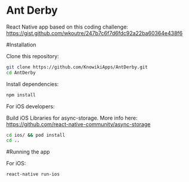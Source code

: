 # Ant Derby
React Native app based on this coding challenge:
https://gist.github.com/wkoutre/247b7c6f7d6fdc92a22ba60364e438f6

#Installation

Clone this repository:

```bash
git clone https://github.com/KnowikiApps/AntDerby.git
cd AntDerby
```

Install dependencies:

```bash
npm install
```
For iOS developers:

Build iOS Libraries for async-storage. More info here:
https://github.com/react-native-community/async-storage

```bash
cd ios/ && pod install
cd ..
```

#Running the app

For iOS:

```bash
react-native run-ios
```



